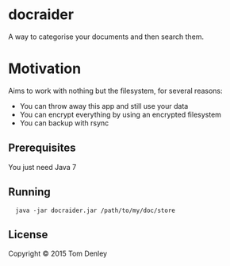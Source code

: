 # docraider

A way to categorise your documents and then search them.

# Motivation

Aims to work with nothing but the filesystem, for several reasons:

 - You can throw away this app and still use your data
 - You can encrypt everything by using an encrypted filesystem
 - You can backup with rsync

## Prerequisites

You just need Java 7

## Running

```shell
  java -jar docraider.jar /path/to/my/doc/store
```

## License

Copyright © 2015 Tom Denley
